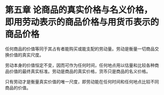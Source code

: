# 第五章 论商品的真实价格与名义价格，即用劳动表示的商品价格与用货币表示的商品价格



任何商品的价值等同于其占有者能购买或能支配的劳动量。劳动是衡量一切商品交换价值的真实尺度。

劳动本身的价值恒定不变，因而可作为任何时间，任何地点用以估量和比较各种商品价值的最终真实标准。劳动是商品的真实价格，货币只是商品的名义价格。

只有劳动才是衡量真实价值的唯一尺度，即劳动能在任何时间和任何地点比较不同商品的价值。